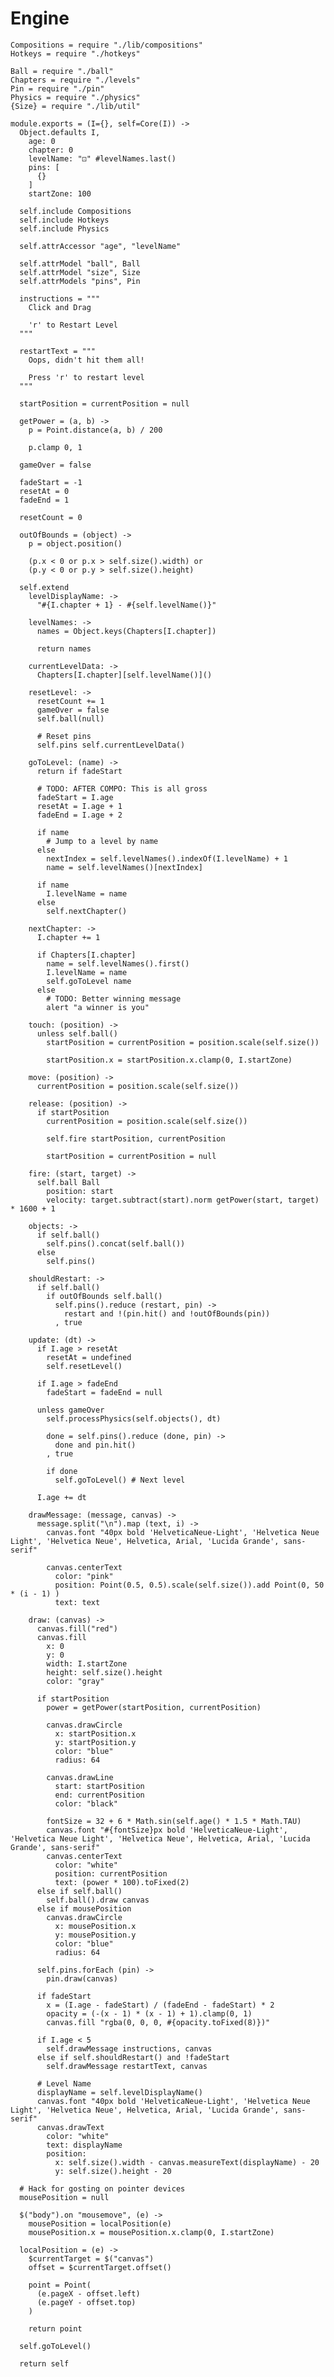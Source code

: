Engine
======

    Compositions = require "./lib/compositions"
    Hotkeys = require "./hotkeys"

    Ball = require "./ball"
    Chapters = require "./levels"
    Pin = require "./pin"
    Physics = require "./physics"
    {Size} = require "./lib/util"

    module.exports = (I={}, self=Core(I)) ->
      Object.defaults I,
        age: 0
        chapter: 0
        levelName: "⚀" #levelNames.last()
        pins: [
          {}
        ]
        startZone: 100

      self.include Compositions
      self.include Hotkeys
      self.include Physics

      self.attrAccessor "age", "levelName"

      self.attrModel "ball", Ball
      self.attrModel "size", Size
      self.attrModels "pins", Pin
      
      instructions = """
        Click and Drag

        'r' to Restart Level
      """

      restartText = """
        Oops, didn't hit them all!

        Press 'r' to restart level
      """

      startPosition = currentPosition = null

      getPower = (a, b) ->
        p = Point.distance(a, b) / 200
        
        p.clamp 0, 1

      gameOver = false

      fadeStart = -1
      resetAt = 0
      fadeEnd = 1

      resetCount = 0
      
      outOfBounds = (object) ->
        p = object.position()

        (p.x < 0 or p.x > self.size().width) or
        (p.y < 0 or p.y > self.size().height)

      self.extend
        levelDisplayName: ->
          "#{I.chapter + 1} - #{self.levelName()}"

        levelNames: ->
          names = Object.keys(Chapters[I.chapter])

          return names

        currentLevelData: ->
          Chapters[I.chapter][self.levelName()]()

        resetLevel: ->
          resetCount += 1
          gameOver = false
          self.ball(null)

          # Reset pins
          self.pins self.currentLevelData()

        goToLevel: (name) ->
          return if fadeStart
          
          # TODO: AFTER COMPO: This is all gross
          fadeStart = I.age
          resetAt = I.age + 1
          fadeEnd = I.age + 2

          if name
            # Jump to a level by name
          else
            nextIndex = self.levelNames().indexOf(I.levelName) + 1
            name = self.levelNames()[nextIndex]

          if name
            I.levelName = name
          else
            self.nextChapter()
            
        nextChapter: ->
          I.chapter += 1

          if Chapters[I.chapter]
            name = self.levelNames().first()
            I.levelName = name
            self.goToLevel name
          else
            # TODO: Better winning message
            alert "a winner is you"

        touch: (position) ->
          unless self.ball()
            startPosition = currentPosition = position.scale(self.size())
            
            startPosition.x = startPosition.x.clamp(0, I.startZone)

        move: (position) ->
          currentPosition = position.scale(self.size())

        release: (position) ->
          if startPosition
            currentPosition = position.scale(self.size())
      
            self.fire startPosition, currentPosition
      
            startPosition = currentPosition = null

        fire: (start, target) ->
          self.ball Ball
            position: start
            velocity: target.subtract(start).norm getPower(start, target) * 1600 + 1

        objects: ->
          if self.ball()
            self.pins().concat(self.ball())
          else
            self.pins()
        
        shouldRestart: ->
          if self.ball()
            if outOfBounds self.ball()
              self.pins().reduce (restart, pin) ->
                restart and !(pin.hit() and !outOfBounds(pin))
              , true

        update: (dt) ->
          if I.age > resetAt
            resetAt = undefined
            self.resetLevel()

          if I.age > fadeEnd
            fadeStart = fadeEnd = null

          unless gameOver
            self.processPhysics(self.objects(), dt)
  
            done = self.pins().reduce (done, pin) ->
              done and pin.hit()
            , true

            if done
              self.goToLevel() # Next level

          I.age += dt

        drawMessage: (message, canvas) ->
          message.split("\n").map (text, i) ->
            canvas.font "40px bold 'HelveticaNeue-Light', 'Helvetica Neue Light', 'Helvetica Neue', Helvetica, Arial, 'Lucida Grande', sans-serif"

            canvas.centerText
              color: "pink"
              position: Point(0.5, 0.5).scale(self.size()).add Point(0, 50 * (i - 1) )
              text: text

        draw: (canvas) ->
          canvas.fill("red")
          canvas.fill
            x: 0
            y: 0
            width: I.startZone
            height: self.size().height
            color: "gray"

          if startPosition
            power = getPower(startPosition, currentPosition)
            
            canvas.drawCircle
              x: startPosition.x
              y: startPosition.y
              color: "blue"
              radius: 64
    
            canvas.drawLine
              start: startPosition
              end: currentPosition
              color: "black"
            
            fontSize = 32 + 6 * Math.sin(self.age() * 1.5 * Math.TAU)
            canvas.font "#{fontSize}px bold 'HelveticaNeue-Light', 'Helvetica Neue Light', 'Helvetica Neue', Helvetica, Arial, 'Lucida Grande', sans-serif"
            canvas.centerText
              color: "white"
              position: currentPosition
              text: (power * 100).toFixed(2)
          else if self.ball()
            self.ball().draw canvas
          else if mousePosition
            canvas.drawCircle
              x: mousePosition.x
              y: mousePosition.y
              color: "blue"
              radius: 64
          
          self.pins.forEach (pin) ->
            pin.draw(canvas)

          if fadeStart
            x = (I.age - fadeStart) / (fadeEnd - fadeStart) * 2
            opacity = (-(x - 1) * (x - 1) + 1).clamp(0, 1)
            canvas.fill "rgba(0, 0, 0, #{opacity.toFixed(8)})"

          if I.age < 5
            self.drawMessage instructions, canvas
          else if self.shouldRestart() and !fadeStart
            self.drawMessage restartText, canvas 

          # Level Name
          displayName = self.levelDisplayName()
          canvas.font "40px bold 'HelveticaNeue-Light', 'Helvetica Neue Light', 'Helvetica Neue', Helvetica, Arial, 'Lucida Grande', sans-serif"
          canvas.drawText
            color: "white"
            text: displayName
            position:
              x: self.size().width - canvas.measureText(displayName) - 20
              y: self.size().height - 20

      # Hack for gosting on pointer devices
      mousePosition = null

      $("body").on "mousemove", (e) ->
        mousePosition = localPosition(e)
        mousePosition.x = mousePosition.x.clamp(0, I.startZone)
      
      localPosition = (e) ->
        $currentTarget = $("canvas")
        offset = $currentTarget.offset()
    
        point = Point(
          (e.pageX - offset.left)
          (e.pageY - offset.top)
        )
    
        return point

      self.goToLevel()

      return self
